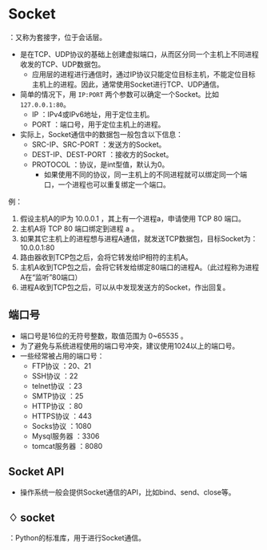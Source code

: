 # Socket

：又称为套接字，位于会话层。
- 是在TCP、UDP协议的基础上创建虚拟端口，从而区分同一个主机上不同进程收发的TCP、UDP数据包。
  - 应用层的进程进行通信时，通过IP协议只能定位目标主机，不能定位目标主机上的进程。因此，通常使用Socket进行TCP、UDP通信。
- 简单的情况下，用 `IP:PORT` 两个参数可以确定一个Socket。比如`127.0.0.1:80`。
  - IP ：IPv4或IPv6地址，用于定位主机。
  - PORT ：端口号，用于定位主机上的进程。
- 实际上，Socket通信中的数据包一般包含以下信息：
  - SRC-IP、SRC-PORT ：发送方的Socket。
  - DEST-IP、DEST-PORT ：接收方的Socket。
  - PROTOCOL ：协议，是int型值，默认为0。
    - 如果使用不同的协议，同一主机上的不同进程就可以绑定同一个端口，一个进程也可以重复绑定一个端口。

例：
1. 假设主机A的IP为 10.0.0.1 ，其上有一个进程a，申请使用 TCP 80 端口。
2. 主机A将 TCP 80 端口绑定到进程 a 。
3. 如果其它主机上的进程想与进程A通信，就发送TCP数据包，目标Socket为：10.0.0.1:80
4. 路由器收到TCP包之后，会将它转发给IP相符的主机A。
5. 主机A收到TCP包之后，会将它转发给绑定80端口的进程A。（此过程称为进程A在“监听”80端口）
6. 进程A收到TCP包之后，可以从中发现发送方的Socket，作出回复。

## 端口号

- 端口号是16位的无符号整数，取值范围为 0~65535 。
- 为了避免与系统进程使用的端口号冲突，建议使用1024以上的端口号。
- 一些经常被占用的端口号：
  - FTP协议     ：20、21
  - SSH协议     ：22
  - telnet协议  ：23
  - SMTP协议    ：25
  - HTTP协议    ：80
  - HTTPS协议   ：443
  - Socks协议   ：1080
  - Mysql服务器  ：3306
  - tomcat服务器 ：8080

## Socket API

- 操作系统一般会提供Socket通信的API，比如bind、send、close等。

## ♢ socket

：Python的标准库，用于进行Socket通信。
